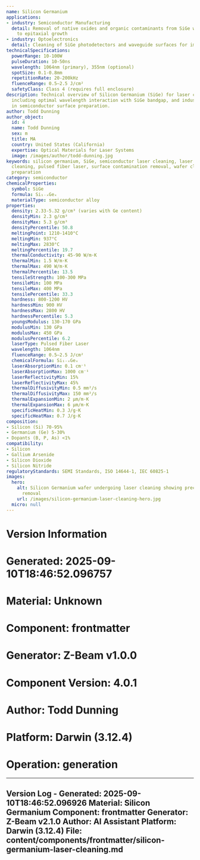 ```yaml
---
name: Silicon Germanium
applications:
- industry: Semiconductor Manufacturing
  detail: Removal of native oxides and organic contaminants from SiGe wafers prior
    to epitaxial growth
- industry: Optoelectronics
  detail: Cleaning of SiGe photodetectors and waveguide surfaces for improved performance
technicalSpecifications:
  powerRange: 10-100W
  pulseDuration: 10-50ns
  wavelength: 1064nm (primary), 355nm (optional)
  spotSize: 0.1-0.8mm
  repetitionRate: 20-200kHz
  fluenceRange: 0.5–2.5 J/cm²
  safetyClass: Class 4 (requires full enclosure)
description: Technical overview of Silicon Germanium (SiGe) for laser cleaning applications,
  including optimal wavelength interaction with SiGe bandgap, and industrial applications
  in semiconductor surface preparation.
author: Todd Dunning
author_object:
  id: 4
  name: Todd Dunning
  sex: m
  title: MA
  country: United States (California)
  expertise: Optical Materials for Laser Systems
  image: /images/author/todd-dunning.jpg
keywords: silicon germanium, SiGe, semiconductor laser cleaning, laser ablation, non-contact
  cleaning, pulsed fiber laser, surface contamination removal, wafer cleaning, epitaxial
  preparation
category: semiconductor
chemicalProperties:
  symbol: SiGe
  formula: Si₁₋ₓGeₓ
  materialType: semiconductor alloy
properties:
  density: 2.33-5.32 g/cm³ (varies with Ge content)
  densityMin: 2.3 g/cm³
  densityMax: 5.3 g/cm³
  densityPercentile: 50.8
  meltingPoint: 1210-1410°C
  meltingMin: 937°C
  meltingMax: 2830°C
  meltingPercentile: 19.7
  thermalConductivity: 45-90 W/m·K
  thermalMin: 1.5 W/m·K
  thermalMax: 490 W/m·K
  thermalPercentile: 13.5
  tensileStrength: 100-300 MPa
  tensileMin: 100 MPa
  tensileMax: 400 MPa
  tensilePercentile: 33.3
  hardness: 800-1200 HV
  hardnessMin: 900 HV
  hardnessMax: 2800 HV
  hardnessPercentile: 5.3
  youngsModulus: 130-170 GPa
  modulusMin: 130 GPa
  modulusMax: 450 GPa
  modulusPercentile: 6.2
  laserType: Pulsed Fiber Laser
  wavelength: 1064nm
  fluenceRange: 0.5–2.5 J/cm²
  chemicalFormula: Si₁₋ₓGeₓ
  laserAbsorptionMin: 0.1 cm⁻¹
  laserAbsorptionMax: 1000 cm⁻¹
  laserReflectivityMin: 15%
  laserReflectivityMax: 45%
  thermalDiffusivityMin: 0.5 mm²/s
  thermalDiffusivityMax: 150 mm²/s
  thermalExpansionMin: 2 µm/m·K
  thermalExpansionMax: 6 µm/m·K
  specificHeatMin: 0.3 J/g·K
  specificHeatMax: 0.7 J/g·K
composition:
- Silicon (Si) 70-95%
- Germanium (Ge) 5-30%
- Dopants (B, P, As) <1%
compatibility:
- Silicon
- Gallium Arsenide
- Silicon Dioxide
- Silicon Nitride
regulatoryStandards: SEMI Standards, ISO 14644-1, IEC 60825-1
images:
  hero:
    alt: Silicon Germanium wafer undergoing laser cleaning showing precise contamination
      removal
    url: /images/silicon-germanium-laser-cleaning-hero.jpg
  micro: null
---
```



# Version Information
# Generated: 2025-09-10T18:46:52.096757
# Material: Unknown
# Component: frontmatter
# Generator: Z-Beam v1.0.0
# Component Version: 4.0.1
# Author: Todd Dunning
# Platform: Darwin (3.12.4)
# Operation: generation

---
Version Log - Generated: 2025-09-10T18:46:52.096926
Material: Silicon Germanium
Component: frontmatter
Generator: Z-Beam v2.1.0
Author: AI Assistant
Platform: Darwin (3.12.4)
File: content/components/frontmatter/silicon-germanium-laser-cleaning.md
---